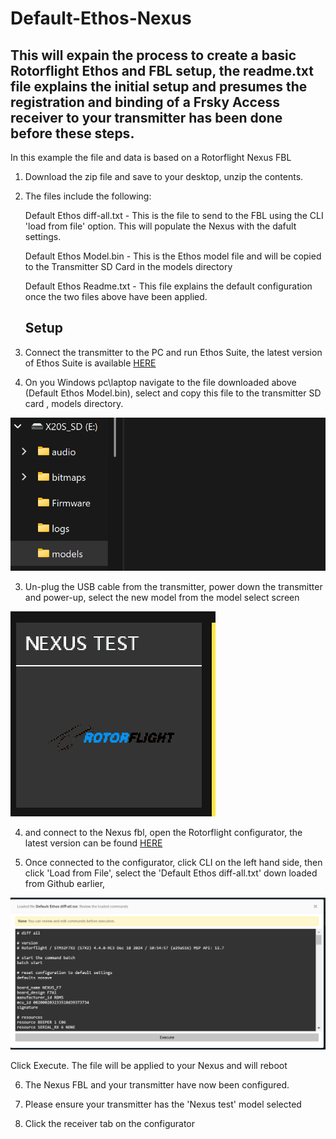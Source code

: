 # Default-Ethos-Nexus
## This will expain the process to create a basic Rotorflight Ethos and FBL setup, the readme.txt file explains the initial setup and presumes the registration and binding of a Frsky Access receiver to your transmitter has been done before these steps.

In this example the file and data is based on a Rotorflight Nexus FBL

1. Download the zip file and save to your desktop, unzip the contents.

2. The files include the following:

   Default Ethos diff-all.txt - This is the file to send to the FBL using the CLI 'load from file' option. This will populate the Nexus with the dafult settings.

   Default Ethos Model.bin - This is the Ethos model file and will be copied to the Transmitter SD Card in the models directory

   Default Ethos Readme.txt - This file explains the default configuration once the two files above have been applied.

   ## Setup

1. Connect the transmitter to the PC and run Ethos Suite, the latest version of Ethos Suite is available [HERE](https://github.com/FrSkyRC/ETHOS-Feedback-Community/releases)

2. On you Windows pc\laptop navigate to the file downloaded above (Default Ethos Model.bin), select and copy this file to the transmitter SD card , models directory.

![image](https://github.com/jimmy6616/Default-Ethos-Nexus/blob/img/default-radio-file.png)

3. Un-plug the USB cable from the transmitter, power down the transmitter and power-up, select the new model from the model select screen

![image](https://github.com/jimmy6616/Default-Ethos-Nexus/blob/img/default-radio-file1.png)


4. and connect to the Nexus fbl, open the Rotorflight configurator, the latest version can be found [HERE](https://github.com/rotorflight/rotorflight-firmware/releases)

5. Once connected to the configurator, click CLI on the left hand side, then click 'Load from File', select the 'Default Ethos diff-all.txt' down loaded from Github earlier,

![image](https://github.com/jimmy6616/Default-Ethos-Nexus/blob/img/default-radio-file2.png)

Click Execute. The file will be applied to your Nexus and will reboot

6. The Nexus FBL and your transmitter have now been configured.

7. Please ensure your transmitter has the 'Nexus test' model selected
8. Click the receiver tab on the configurator


   
